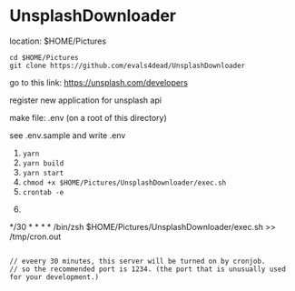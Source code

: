 # UnsplashDownloader

location: $HOME/Pictures

```
cd $HOME/Pictures
git clone https://github.com/evals4dead/UnsplashDownloader
```

go to this link: https://unsplash.com/developers

register new application for unsplash api

make file: .env (on a root of this directory)

see .env.sample and write .env

1. `yarn`
2. `yarn build`
3. `yarn start`
4. `chmod +x $HOME/Pictures/UnsplashDownloader/exec.sh`
5. `crontab -e`
6. ```bash
*/30 * * * * /bin/zsh $HOME/Pictures/UnsplashDownloader/exec.sh >> /tmp/cron.out
```

// eveery 30 minutes, this server will be turned on by cronjob.
// so the recommended port is 1234. (the port that is unusually used for your development.)